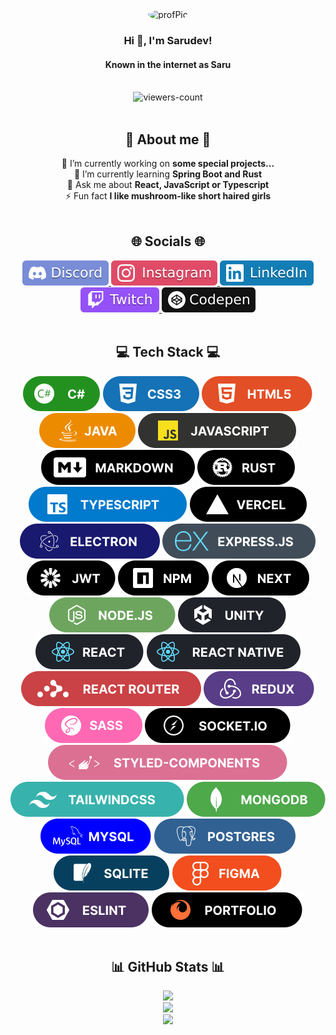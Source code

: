 <!-- <style>
  section {
    display: flex;
    flex-direction: column;
    margin-bottom: 50px;
  }

  .presentation {
    align-items: center;
  }

  .presentation .profPic {
    border-radius: 50%;
    width: 250px;
    margin-bottom: 15px;
  }

  .presentation h3 {
    margin-bottom: 15px;
  }

  .presentation .viewers-count {
    height: 30px;
  }

  .title {
    text-align: center;
    font-size: 2em;
    font-weight: bold;
  }

  .ul-container {
    display: flex;
    justify-content: center;
  }

  .ul-container ul {
    width: fit-content;
    display: flex;
    list-style: none;
    margin: 0;
    padding: 0;
    gap: 5px;
  }

  .about-me .ul-container ul {
    flex-direction: column;
  }
  
  .socials .ul-container ul {
    justify-content: center;
    flex-wrap: wrap;
  }

  .contact {
    height: 25px;
  }

  .tech-stack .tech-container {
    display: flex;
    flex-wrap: wrap;
    gap: 5px;
    align-items: center;
    justify-content: center;
  }

  .chip {
    height: 30px;
  }

  .stats .container {
    display: flex;
    flex-direction: column;
    align-items: center;
    gap: 15px;
  }
</style> -->

<section align="center" class="presentation">
  <img width="250px" style="border-radius: 50%;" class="profPic" alt="profPic" src="https://avatars.githubusercontent.com/u/85695563" />
  </br>
  <h3>Hi 👋, I'm Sarudev!</h3>
  <h4>Known in the internet as Saru</h4>
  </br>
  <img class="viewers-count" alt="viewers-count" src="https://visitcount.itsvg.in/api?id=Sarudev&icon=2&color=0" />
</section>

</br>

<section align="center" class="about-me">
  <h1 class="title">💫 About me 💫</h1>
  <div class="ul-container">
    🔭 I’m currently working on <b>some special projects...</b></br>
    🌱 I’m currently learning <b>Spring Boot and Rust</b></br>
    💬 Ask me about <b>React, JavaScript or Typescript</b></br>
    ⚡ Fun fact <b>I like mushroom-like short haired girls</b></br>
  </div>
</section>

</br>

<section align="center" class="socials">
  <h1 class="title">🌐 Socials 🌐</h1>
  <div class="ul-container">
    <a href="https://discord.gg/3QZjuX9M">
      <img alt="discord" class="contact" src="./assets/discord.svg" />
    </a>
    <a href="https://instagram.com/topsaru.dev">
      <img alt="instagram" class="contact" src="./assets/instagram.svg" />
    </a>
    <a href="https://linkedin.com/in/josé-coria-a54948246">
      <img alt="linkedin" class="contact" src="./assets/linkedin.svg" />
    </a>
    <a href="https://twitch.tv/sarudev">
      <img alt="twitch" class="contact" src="./assets/twitch.svg" />
    </a>
    <a href="https://codepen.io/sarudev">
      <img alt="codepen" class="contact" src="./assets/codepen.svg" />
    </a>
  </div>
</section>

</br>

<section align="center" class="tech-stack">
  <h1 class="title">💻 Tech Stack 💻</h1>
  <div class="tech-container">
    <img alt="csharp" class="chip" src="./assets/csharp.svg" />
    <img alt="css" class="chip" src="./assets/css.svg" />
    <img alt="html" class="chip" src="./assets/html.svg" />
    <img alt="java" class="chip" src="./assets/java.svg" />
    <img alt="javascript" class="chip" src="./assets/javascript.svg" />
    <img alt="markdown" class="chip" src="./assets/markdown.svg" />
    <img alt="rust" class="chip" src="./assets/rust.svg" />
    <img alt="typescript" class="chip" src="./assets/typescript.svg" />
    <img alt="vercel" class="chip" src="./assets/vercel.svg" />
    <img alt="electron" class="chip" src="./assets/electron.svg" />
    <img alt="expressjs" class="chip" src="./assets/expressjs.svg" />
    <img alt="jwt" class="chip" src="./assets/jwt.svg" />
    <img alt="npm" class="chip" src="./assets/npm.svg" />
    <img alt="next" class="chip" src="./assets/next.svg" />
    <img alt="node" class="chip" src="./assets/node.svg" />
    <img alt="unity" class="chip" src="./assets/unity.svg" />
    <img alt="react" class="chip" src="./assets/react.svg" />
    <img alt="react-native" class="chip" src="./assets/react-native.svg" />
    <img alt="react-router" class="chip" src="./assets/react-router.svg" />
    <img alt="redux" class="chip" src="./assets/redux.svg" />
    <img alt="sass" class="chip" src="./assets/sass.svg" />
    <img alt="socket.io" class="chip" src="./assets/socket.io.svg" />
    <img alt="styled-components" class="chip" src="./assets/styled-components.svg" />
    <img alt="tailwind" class="chip" src="./assets/tailwind.svg" />
    <img alt="mongodb" class="chip" src="./assets/mongodb.svg" />
    <img alt="mysql" class="chip" src="./assets/mysql.svg" />
    <img alt="postgresql" class="chip" src="./assets/postgresql.svg" />
    <img alt="sqlite" class="chip" src="./assets/sqlite.svg" />
    <img alt="figma" class="chip" src="./assets/figma.svg" />
    <img alt="eslint" class="chip" src="./assets/eslint.svg" />
    <img alt="portfolio" class="chip" src="./assets/portfolio.svg" />
  </div>
</section>

</br>

<section align="center" class="stats">
  <h1 class="title">📊 GitHub Stats 📊</h1>
  <div class="container">
    <img src="https://github-readme-stats.vercel.app/api?username=Sarudev&theme=dark&hide_border=false&include_all_commits=true&count_private=true" />
  </br>
    <img src="https://github-readme-streak-stats.herokuapp.com/?user=Sarudev&theme=dark&hide_border=false" />
  </br>
    <img src="https://github-readme-stats.vercel.app/api/top-langs/?username=Sarudev&theme=dark&hide_border=false&include_all_commits=true&count_private=true&layout=compact" />
  </div>
</section>
